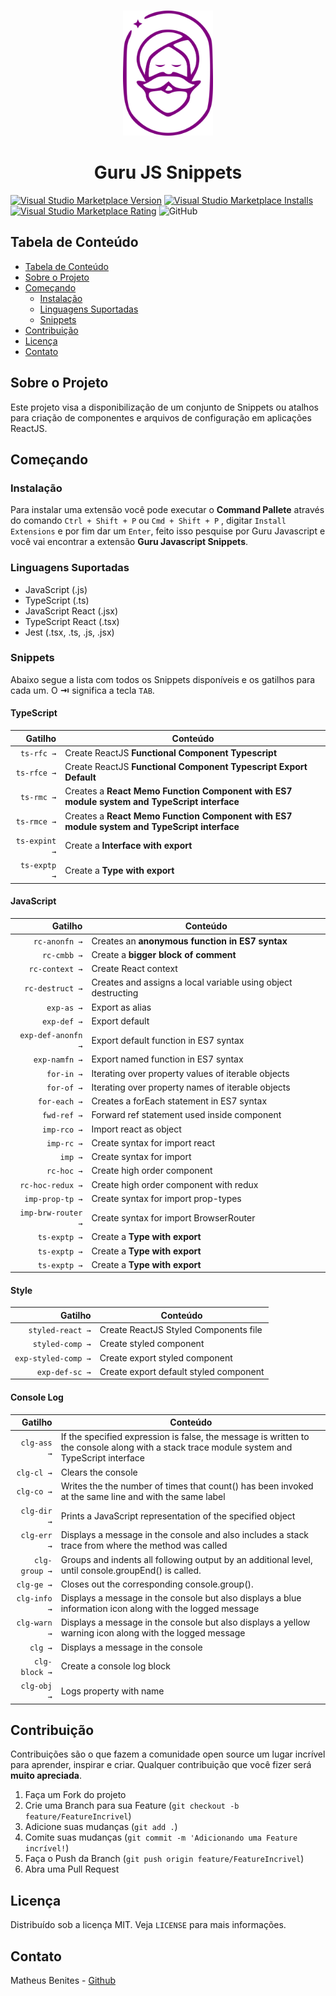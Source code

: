 <!--
*** Obrigado por estar vendo o nosso README. Se você tiver alguma sugestão
*** que possa melhorá-lo ainda mais dê um fork no repositório e crie uma Pull
*** Request ou abra uma Issue com a tag "sugestão".
*** Obrigado novamente! Agora vamos rodar esse projeto incrível :D
-->

<!-- PROJECT LOGO -->
<br />
<p align="center">
  <a href="https://marketplace.visualstudio.com/items?itemName=guru-JS-snippets.guru-js-snippets">
    <img src="https://raw.githubusercontent.com/benits/guru-js-snippets/main/images/guru-js.png" height="200px" alt="Logo">
  </a>

  <h1 align="center">Guru JS Snippets</h1>
</p>

[![Visual Studio Marketplace Version](https://img.shields.io/visual-studio-marketplace/v/guru-JS-snippets.guru-js-snippets.svg?label=Visual%20Studio%20Marketplace)](https://marketplace.visualstudio.com/items?itemName=guru-JS-snippets.guru-js-snippets)
[![Visual Studio Marketplace Installs](https://img.shields.io/visual-studio-marketplace/i/guru-JS-snippets.guru-js-snippets.svg)](https://marketplace.visualstudio.com/items?itemName=guru-JS-snippets.guru-js-snippets)
[![Visual Studio Marketplace Rating](https://img.shields.io/visual-studio-marketplace/r/guru-JS-snippets.guru-js-snippets.svg)](https://marketplace.visualstudio.com/items?itemName=guru-JS-snippets.guru-js-snippets)
![GitHub](https://img.shields.io/github/license/benits/guru-js-snippets.svg)
<!-- TABLE OF CONTENTS -->

## Tabela de Conteúdo

- [Tabela de Conteúdo](#tabela-de-conte%C3%BAdo)
- [Sobre o Projeto](#sobre-o-projeto)
- [Começando](#come%C3%A7ando)
  - [Instalação](#instala%C3%A7%C3%A3o)
  - [Linguagens Suportadas](#linguagens-suportadas)
  - [Snippets](#snippets)
- [Contribuição](#contribui%C3%A7%C3%A3o)
- [Licença](#licen%C3%A7a)
- [Contato](#contato)

<!-- ABOUT THE PROJECT -->

## Sobre o Projeto

Este projeto visa a disponibilização de um conjunto de Snippets ou atalhos para criação de componentes e arquivos de configuração em aplicações ReactJS.

## Começando

### Instalação

Para instalar uma extensão você pode executar o **Command Pallete** através do comando `Ctrl + Shift + P` ou `Cmd + Shift + P` , digitar `Install Extensions` e por fim dar um `Enter`, feito isso pesquise por Guru Javascript e você vai encontrar a extensão **Guru Javascript Snippets**.

### Linguagens Suportadas

- JavaScript (.js)
- TypeScript (.ts)
- JavaScript React (.jsx)
- TypeScript React (.tsx)
- Jest (.tsx, .ts, .js, .jsx)

### Snippets

Abaixo segue a lista com todos os Snippets disponíveis e os gatilhos para cada um. O **⇥** significa a tecla `TAB`.

#### TypeScript

|          Gatilho | Conteúdo                                                 |
| ---------------: | -------------------------------------------------------- |
|       `ts-rfc →` | Create ReactJS **Functional Component Typescript**       |
|      `ts-rfce →` | Create ReactJS **Functional Component Typescript Export Default** |
|      `ts-rmc →`  | Creates a **React Memo Function Component with ES7 module system and TypeScript interface** |
|      `ts-rmce →` | Creates a **React Memo Function Component with ES7 module system and TypeScript interface** |
|    `ts-expint →` | Create a **Interface with export** |
|     `ts-exptp →` | Create a **Type with export** |

#### JavaScript

|          Gatilho | Conteúdo                                                 |
| ---------------: | -------------------------------------------------------- |
|         `rc-anonfn →` | Creates an **anonymous function in ES7 syntax**          |
|         `rc-cmbb →` | Create a **bigger block of comment**                     |
|     `rc-context →` | Create React context |
|     `rc-destruct →` | Creates and assigns a local variable using object destructing |
|     `exp-as →` | Export as alias |
|     `exp-def →` | Export default |
|     `exp-def-anonfn →` | Export default function in ES7 syntax |
|     `exp-namfn →` | Export named function in ES7 syntax |
|     `for-in →` | Iterating over property values of iterable objects |
|     `for-of →` | Iterating over property names of iterable objects |
|     `for-each →` | Creates a forEach statement in ES7 syntax |
|     `fwd-ref →` | Forward ref statement used inside component |
|     `imp-rco →` | Import react as object |
|     `imp-rc →` | Create syntax for import react |
|     `imp →` | Create syntax for import |
|     `rc-hoc →` | Create high order component |
|     `rc-hoc-redux →` | Create high order component with redux |
|     `imp-prop-tp →` | Create syntax for import prop-types |
|     `imp-brw-router →` | Create syntax for import BrowserRouter |
|     `ts-exptp →` | Create a **Type with export** |
|     `ts-exptp →` | Create a **Type with export** |
|     `ts-exptp →` | Create a **Type with export** |

#### Style

|          Gatilho | Conteúdo                                                 |
| ---------------: | -------------------------------------------------------- |
|       `styled-react →` | Create ReactJS Styled Components file       |
|       `styled-comp →` | Create styled component       |
|      `exp-styled-comp →` | Create export styled component |
|      `exp-def-sc →`  | Create export default styled component |

#### Console Log

|          Gatilho | Conteúdo                                                 |
| ---------------: | -------------------------------------------------------- |
|      `clg-ass →`  | If the specified expression is false, the message is written to the console along with a stack trace module system and TypeScript interface |
|      `clg-cl →` | Clears the console |
|    `clg-co →` | Writes the the number of times that count() has been invoked at the same line and with the same label |
|     `clg-dir →` | Prints a JavaScript representation of the specified object |
|     `clg-err →` | Displays a message in the console and also includes a stack trace from where the method was called |
|     `clg-group →` | Groups and indents all following output by an additional level, until console.groupEnd() is called. |
|     `clg-ge →` | Closes out the corresponding console.group(). |
|     `clg-info →` | Displays a message in the console but also displays a blue information icon along with the logged message |
|     `clg-warn →` | Displays a message in the console but also displays a yellow warning icon along with the logged message |
|     `clg →` | Displays a message in the console |
|     `clg-block →` | Create a console log block |
|     `clg-obj →` | Logs property with name |

<!-- CONTRIBUTING -->

## Contribuição

Contribuições são o que fazem a comunidade open source um lugar incrível para aprender, inspirar e criar. Qualquer contribuição que você fizer será **muito apreciada**.

1. Faça um Fork do projeto
2. Crie uma Branch para sua Feature (`git checkout -b feature/FeatureIncrivel`)
3. Adicione suas mudanças (`git add .`)
4. Comite suas mudanças (`git commit -m 'Adicionando uma Feature incrível!`)
5. Faça o Push da Branch (`git push origin feature/FeatureIncrivel`)
6. Abra uma Pull Request

<!-- LICENSE -->

## Licença

Distribuído sob a licença MIT. Veja `LICENSE` para mais informações.

<!-- CONTACT -->

## Contato

Matheus Benites - [Github](https://github.com/benits)
